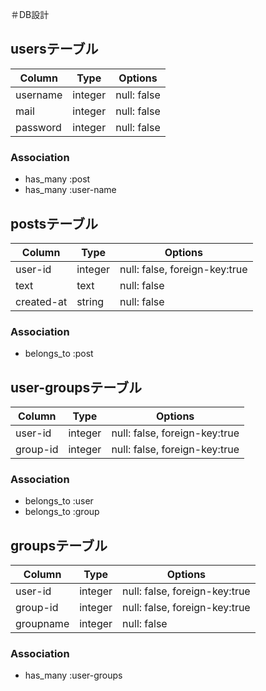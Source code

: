 ＃DB設計

## usersテーブル

|Column|Type|Options|
|------|----|-------|
|username|integer|null: false|
|mail|integer|null: false|
|password|integer|null: false|

### Association
- has_many :post
- has_many :user-name


## postsテーブル

|Column|Type|Options|
|------|----|-------|
|user-id|integer|null: false, foreign-key:true|
|text|text|null: false|
|created-at|string|null: false|

### Association
- belongs_to :post


## user-groupsテーブル

|Column|Type|Options|
|------|----|-------|
|user-id|integer|null: false, foreign-key:true|
|group-id|integer|null: false, foreign-key:true|


### Association
- belongs_to :user
- belongs_to :group



## groupsテーブル

|Column|Type|Options|
|------|----|-------|
|user-id|integer|null: false, foreign-key:true|
|group-id|integer|null: false, foreign-key:true|
|groupname|integer|null: false|


### Association
- has_many :user-groups


